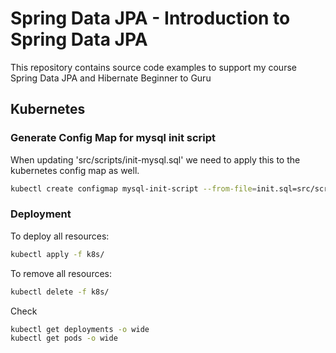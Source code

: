 # Spring Data JPA - Introduction to Spring Data JPA

This repository contains source code examples to support my course Spring Data JPA and Hibernate Beginner to Guru

## Kubernetes

### Generate Config Map for mysql init script

When updating 'src/scripts/init-mysql.sql' we need to apply this to the kubernetes config map as well.

```bash
kubectl create configmap mysql-init-script --from-file=init.sql=src/scripts/init-mysql.sql --dry-run=client -o yaml | Out-File -Encoding utf8 k8s/mysql-init-script-configmap.yaml
```

### Deployment

To deploy all resources:
```bash
kubectl apply -f k8s/
```

To remove all resources:
```bash
kubectl delete -f k8s/
```

Check
```bash
kubectl get deployments -o wide
kubectl get pods -o wide
```